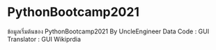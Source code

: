 # PythonBootcamp2021

ข้อมูลเริ่มต้นของ  PythonBootcamp2021 By UncleEngineer 
Data  Code 
   : GUI Translator
   : GUI Wikiprdia

